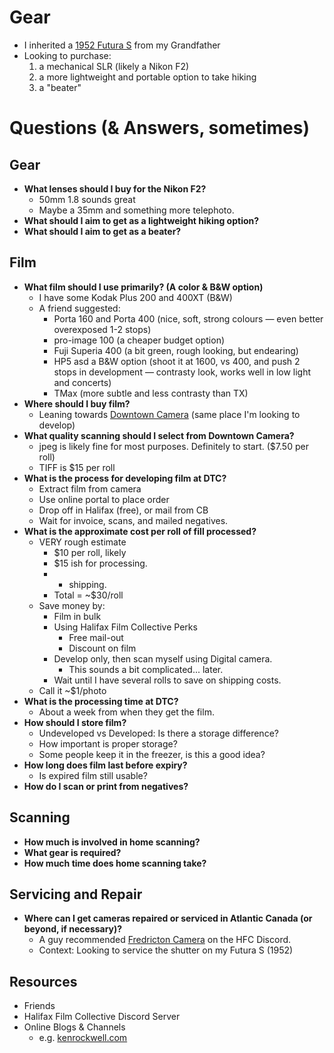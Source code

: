 # Gear
- I inherited a [1952 Futura S](https://mikeeckman.com/2020/02/futura-s-1952/) from my Grandfather
- Looking to purchase:
	1. a mechanical SLR (likely a Nikon F2)
	2. a more lightweight and portable option to take hiking
	3. a "beater"

# Questions (& Answers, sometimes)
## Gear
- **What lenses should I buy for the Nikon F2?**
	- 50mm 1.8 sounds great
	- Maybe a 35mm and something more telephoto.
- **What should I aim to get as a lightweight hiking option?**
- **What should I aim to get as a beater?**

## Film
- **What film should I use primarily? (A color & B&W option)**
	- I have some Kodak Plus 200 and 400XT (B&W)
	- A friend suggested:
		- Porta 160 and Porta 400 (nice, soft, strong colours — even better overexposed 1-2 stops)
		- pro-image 100 (a cheaper budget option)
		- Fuji Superia 400 (a bit green, rough looking, but endearing)
		- HP5 asd a B&W option (shoot it at 1600, vs 400, and push 2 stops in development — contrasty look, works well in low light and concerts)
		- TMax (more subtle and less contrasty than TX)
- **Where should I buy film?**
	- Leaning towards [Downtown Camera](https://downtowncamera.com/) (same place I'm looking to develop)
- **What quality scanning should I select from Downtown Camera?**
	- jpeg is likely fine for most purposes. Definitely to start. ($7.50 per roll)
	- TIFF is $15 per roll 
- **What is the process for developing film at DTC?**
	- Extract film from camera
	- Use online portal to place order
	- Drop off in Halifax (free), or mail from CB
	- Wait for invoice, scans, and mailed negatives.
- **What is the approximate cost per roll of fill processed?**
	- VERY rough estimate
		- $10 per roll, likely
		- $15 ish for processing.
		- + shipping. 
		- Total = ~$30/roll  
	- Save money by:
		- Film in bulk
		- Using Halifax Film Collective Perks
			- Free mail-out
			- Discount on film
		- Develop only, then scan myself using Digital camera.
			- This sounds a bit complicated... later.
		- Wait until I have several rolls to save on shipping costs.
	- Call it ~$1/photo
- **What is the processing time at DTC?**
	- About a week from when they get the film.
- **How should I store film?**
	- Undeveloped vs Developed: Is there a storage difference?
	- How important is proper storage?
	- Some people keep it in the freezer, is this a good idea?
- **How long does film last before expiry?**
	- Is expired film still usable?
- **How do I scan or print from negatives?**

## Scanning
- **How much is involved in home scanning?**
- **What gear is required?**
- **How much time does home scanning take?**

## Servicing and Repair
- **Where can I get cameras repaired or serviced in Atlantic Canada (or beyond, if necessary)?**
	- A guy recommended [Fredricton Camera](https://www.frederictoncamera.com/) on the HFC Discord.
	- Context: Looking to service the shutter on my Futura S (1952)

## Resources
- Friends
- Halifax Film Collective Discord Server
- Online Blogs & Channels
	- e.g. [kenrockwell.com](http://kenrockwell.com)
